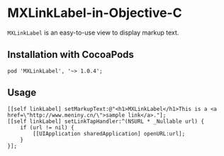 # MXLinkLabel-in-Objective-C

`MXLinkLabel` is an easy-to-use view to display markup text.

## Installation with CocoaPods

```
pod 'MXLinkLabel', '~> 1.0.4';
```

## Usage

```
[[self linkLabel] setMarkupText:@"<h1>MXLinkLabel</h1>This is a <a href=\"http://www.meniny.cn/\">sample link</a>."];
[[self linkLabel] setLinkTapHandler:^(NSURL * _Nullable url) {
    if (url != nil) {
        [[UIApplication sharedApplication] openURL:url];
    }
}];
```
